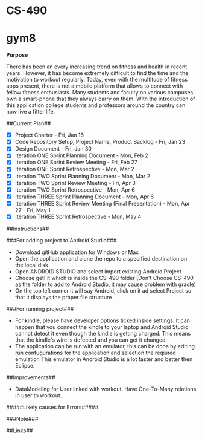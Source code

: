 # CS-490
# gym8

**Purpose**

There has been an every increasing trend on fitness and health in recent years. However, it has become extremely difficult to find the time and the motivation to workout regularly. Today, even with the multitude of fitness apps present, there is not a mobile platform that allows to connect with fellow fitness enthusiasts. Many students and faculty on various campuses own a smart-phone that they always carry on them. With the introduction of this application college students and professors around the country can now live a fitter life.

##Current Plan##

- [x] Project Charter - Fri, Jan 16
- [x] Code Repository Setup, Project Name, Product Backlog - Fri, Jan 23 
- [x] Design Document - Fri, Jan 30
- [x] Iteration ONE Sprint Planning Document - Mon, Feb 2
- [x] Iteration ONE Sprint Review Meeting - Fri, Feb 27 
- [x] Iteration ONE Sprint Retrospective - Mon, Mar 2
- [x] Iteration TWO Sprint Planning Document - Mon, Mar 2
- [x] Iteration TWO Sprint Review Meeting - Fri, Apr 3
- [x] Iteration TWO Sprint Retrospective - Mon, Apr 6
- [x] Iteration THREE Sprint Planning Document - Mon, Apr 6
- [x] Iteration THREE Sprint Review Meeting (Final Presentation) - Mon, Apr 27 - Fri, May 1
- [x] Iteration THREE Sprint Retrospective - Mon, May 4

##Instructions##

###For adding project to Android Studio###

- Download gitHub application for Windows or Mac
- Open the application and clone the repo to a specified destination on the local disk
- Open ANDROID STUDIO and select import existing Android Project
- Choose getFit which is inside the CS-490 folder (Don't Choose CS-490 as the folder to add to Android Studio, it may cause problem with gradle)
- On the top left corner it will say Android, click on it ad select Project so that it displays the proper file structure

###For running project###

- For kindle, please have developer options ticked inside settings. It can happen that you connect the kindle to your laptop and Android Studio cannot detect it even though the kindle is getting charged. This means that the kindle's wire is defected and you can get it changed.
- The application can be run with an emulator, this can be done by editing run confugurations for the application and selection the reqiured emulatior. This emulator in Android Studio is a lot faster and better then Eclipse.

##Improvements##
- DataModeling for User linked with workout. Have One-To-Many relations in user to workout. 

#####Likely causes for Errors#####

###Note###

##Links##

